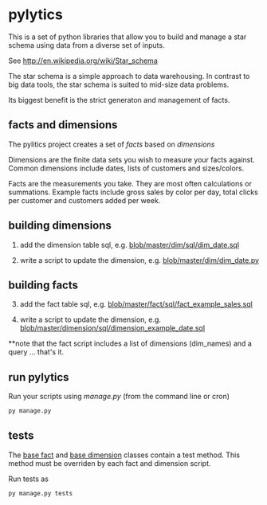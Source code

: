 pylytics
========

This is a set of python libraries that allow you to build and manage a star schema using data from a diverse set of inputs.

See http://en.wikipedia.org/wiki/Star_schema

The star schema is a simple approach to data warehousing.  In contrast to big data tools, the star schema is suited to mid-size data problems.

Its biggest benefit is the strict generaton and management of facts.

facts and dimensions
--------------------
The pylitics project creates a set of *facts* based on *dimensions*

Dimensions are the finite data sets you wish to measure your facts against.  Common dimensions include dates, lists of customers and sizes/colors.

Facts are the measurements you take.  They are most often calculations or summations.  Example facts include gross sales by color per day, total clicks per customer and customers added per week.

building dimensions
-------------------
1) add the dimension table sql, e.g. [blob/master/dim/sql/dim_date.sql](blob/master/dim/sql/dim_date.sql)

2) write a script to update the dimension, e.g. [blob/master/dim/dim_date.py](blob/master/dim/dim_date.py)

building facts
--------------
3) add the fact table sql, e.g. [blob/master/fact/sql/fact_example_sales.sql](blob/master/fact/sql/fact_example_sales.sql)

4) write a script to update the dimension, e.g. [blob/master/dimension/sql/dimension_example_date.sql](blob/master/dimension/sql/dimension_example_date.sql)

**note that the fact script includes a list of dimensions (dim_names) and a query ... that's it.

run pylytics
------------
Run your scripts using *manage.py* (from the command line or cron)
```python
py manage.py
```

tests
-----
The [base fact](blob/master/library/fact.py) and [base dimension](blob/master/library/dim.py) classes contain a test method.  This method must be overriden by each fact and dimension script.

Run tests as
```python
py manage.py tests
```



